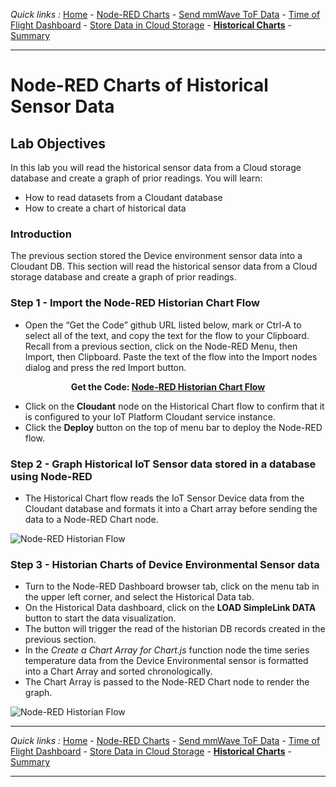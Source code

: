 *Quick links :*
[Home](/README.md) - [Node-RED Charts](DASHBOARD.md) - [Send mmWave ToF Data](MMWAVETOF.md) - [Time of Flight Dashboard](TOFDASH.md) - [Store Data in Cloud Storage](CLOUDANT.md) - [**Historical Charts**](HISTORY.md) - [Summary](SUMMARY.md)
***

# Node-RED Charts of Historical Sensor Data

## Lab Objectives

In this lab you will read the historical sensor data from a Cloud storage database and create a graph of prior readings.  You will learn:

- How to read datasets from a Cloudant database
- How to create a chart of historical data

### Introduction

The previous section stored the Device environment sensor data into a Cloudant DB.  This section will read the historical sensor data from a Cloud storage database and create a graph of prior readings.

### Step 1 - Import the Node-RED Historian Chart Flow

- Open the “Get the Code” github URL listed below, mark or Ctrl-A to select all of the text, and copy the text for the flow to your Clipboard. Recall from a previous section, click on the Node-RED Menu, then Import, then Clipboard. Paste the text of the flow into the Import nodes dialog and press the red Import button.

<p align="center">
  <strong>Get the Code: <a href="/flows/NRD-TI-HistorianChart-SensorData.json">Node-RED Historian Chart Flow</strong></a>
</p>

- Click on the **Cloudant** node on the Historical Chart flow to confirm that it is configured to your IoT Platform Cloudant service instance.
- Click the **Deploy** button on the top of menu bar to deploy the Node-RED flow.

### Step 2 - Graph Historical IoT Sensor data stored in a database using Node-RED

- The Historical Chart flow reads the IoT Sensor Device data from the Cloudant database and formats it into a Chart array before sending the data to a Node-RED Chart node.

![Node-RED Historian Flow](/screenshots/NRD-TI-Dashboard-TempHistorian-flow.png)

### Step 3 - Historian Charts of Device Environmental Sensor data

- Turn to the Node-RED Dashboard browser tab, click on the menu tab in the upper left corner, and select the Historical Data tab.
- On the Historical Data dashboard, click on the **LOAD SimpleLink DATA** button to start the data visualization.
- The button will trigger the read of the historian DB records created in the previous section.
- In the *Create a Chart Array for Chart.js* function node the time series temperature data from the Device Environmental sensor is formatted into a Chart Array and sorted chronologically.
- The Chart Array is passed to the Node-RED Chart node to render the graph.

![Node-RED Historian Flow](/screenshots/NRD-TI-Dashboard-TempHistorian-Chart.png)

***
*Quick links :*
[Home](/README.md) - [Node-RED Charts](DASHBOARD.md) - [Send mmWave ToF Data](MMWAVETOF.md) - [Time of Flight Dashboard](TOFDASH.md) - [Store Data in Cloud Storage](CLOUDANT.md) - [**Historical Charts**](HISTORY.md) - [Summary](SUMMARY.md)
***
